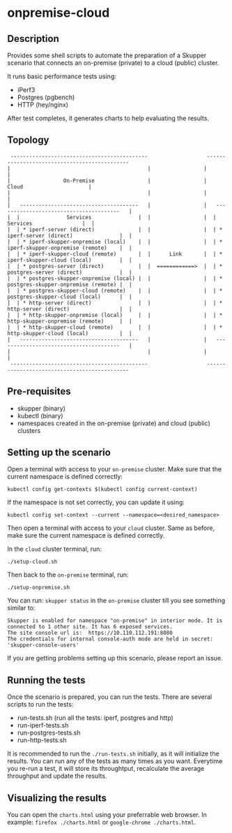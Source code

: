 # onpremise-cloud

## Description

Provides some shell scripts to automate the preparation of a Skupper
scenario that connects an on-premise (private) to a cloud (public) cluster.

It runs basic performance tests using:
* iPerf3
* Postgres (pgbench)
* HTTP (hey/nginx)

After test completes, it generates charts to help evaluating the results.

## Topology

```
 --------------------------------------------                   ---------------------------------------------                                                                          
|                                            |                 |                                             |                                                                         
|                 On-Premise                 |                 |                   Cloud                     |                                                                         
|                                            |                 |                                             |                                                                         
|   --------------------------------------   |                 |   ---------------------------------------   |                                                                         
|  |               Services               |  |                 |  |               Services                |  |                                                                         
|  | * iperf-server (direct)              |  |                 |  | * iperf-server (direct)               |  |                                                                         
|  | * iperf-skupper-onpremise (local)    |  |                 |  | * iperf-skupper-onpremise (remote)    |  |                                                                         
|  | * iperf-skupper-cloud (remote)       |  |      Link       |  | * iperf-skupper-cloud (local)         |  |                                                                         
|  | * postgres-server (direct)           |  |  ============>  |  | * postgres-server (direct)            |  |                                                                         
|  | * postgres-skupper-onpremise (local) |  |                 |  | * postgres-skupper-onpremise (remote) |  |                                                                         
|  | * postgres-skupper-cloud (remote)    |  |                 |  | * postgres-skupper-cloud (local)      |  |                                                                         
|  | * http-server (direct)               |  |                 |  | * http-server (direct)                |  |                                                                         
|  | * http-skupper-onpremise (local)     |  |                 |  | * http-skupper-onpremise (remote)     |  |                                                                         
|  | * http-skupper-cloud (remote)        |  |                 |  | * http-skupper-cloud (local)          |  |                                                                         
|   --------------------------------------   |                 |   ---------------------------------------   |                                                                         
|                                            |                 |                                             |                                                                         
 --------------------------------------------                   ---------------------------------------------                                                                          

```

## Pre-requisites

* skupper (binary)
* kubectl (binary)
* namespaces created in the on-premise (private) and cloud (public) clusters

## Setting up the scenario

Open a terminal with access to your `on-premise` cluster. Make sure that the
current namespace is defined correctly:

```
kubectl config get-contexts $(kubectl config current-context)
```

If the namespace is not set correctly, you can update it using:

```
kubectl config set-context --current --namespace=<desired_namespace>
```

Then open a terminal with access to your `cloud` cluster. Same as before, make sure
the current namespace is defined correctly.

In the `cloud` cluster terminal, run:

```
./setup-cloud.sh
```

Then back to the `on-premise` terminal, run:

```
./setup-onpremise.sh
```

You can run: `skupper status` in the `on-premise` cluster till you see something similar to:

```
Skupper is enabled for namespace "on-premise" in interior mode. It is connected to 1 other site. It has 6 exposed services.
The site console url is:  https://10.110.112.191:8080
The credentials for internal console-auth mode are held in secret: 'skupper-console-users'
```

If you are getting problems setting up this scenario, please report an issue.

## Running the tests

Once the scenario is prepared, you can run the tests.
There are several scripts to run the tests:

* run-tests.sh (run all the tests: iperf, postgres and http)
* run-iperf-tests.sh
* run-postgres-tests.sh
* run-http-tests.sh

It is recommended to run the `./run-tests.sh` initially, as it will initialize the results.
You can run any of the tests as many times as you want. Everytime you re-run a test, it will
store its throughtput, recalculate the average throughput and update the results.

## Visualizing the results

You can open the `charts.html` using your preferrable web browser. In example: `firefox ./charts.html` or
`google-chrome ./charts.html`.
